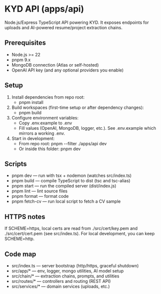 # KYD API (apps/api)

Node.js/Express TypeScript API powering KYD. It exposes endpoints for uploads and AI-powered resume/project extraction chains.

## Prerequisites
- Node.js >= 22
- pnpm 9.x
- MongoDB connection (Atlas or self-hosted)
- OpenAI API key (and any optional providers you enable)

## Setup
1. Install dependencies from repo root:
   - pnpm install
2. Build workspaces (first-time setup or after dependency changes):
   - pnpm build
3. Configure environment variables:
   - Copy .env.example to .env
   - Fill values (OpenAI, MongoDB, logger, etc.). See .env.example which mirrors a working .env.
4. Start in development:
   - From repo root: pnpm --filter ./apps/api dev
   - Or inside this folder: pnpm dev

## Scripts
- pnpm dev — run with tsx + nodemon (watches src/index.ts)
- pnpm build — compile TypeScript to dist (tsc and tsc-alias)
- pnpm start — run the compiled server (dist/index.js)
- pnpm lint — lint source files
- pnpm format — format code
- pnpm fetch-cv — run local script to fetch a CV sample


## HTTPS notes
If SCHEME=https, local certs are read from ./src/cert/key.pem and ./src/cert/cert.pem (see src/index.ts). For local development, you can keep SCHEME=http.

## Code map
- src/index.ts — server bootstrap (http/https, graceful shutdown)
- src/app/* — env, logger, mongo utilities, AI model setup
- src/chain/* — extraction chains, prompts, and utilities
- src/routes/* — controllers and routing (REST API)
- src/services/* — domain services (uploads, etc.)

